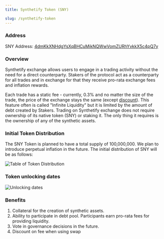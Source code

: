 ```yaml
---
title: Synthetify Token (SNY)

slug: /synthetify-token
---
```


### Address

SNY Address: [4dmKkXNHdgYsXqBHCuMikNQWwVomZURhYvkkX5c4pQ7y](https://explorer.solana.com/address/4dmKkXNHdgYsXqBHCuMikNQWwVomZURhYvkkX5c4pQ7y)

### Overview

Synthetify exchange allows users to engage in a trading activity without the need for a direct counterparty. Stakers of the protocol act as a counterparty for all trades and in exchange for that they receive pro-rata exchange fees and inflation rewards.

Each trade has a static fee - currently, 0.3% and no matter the size of the trade, the price of the exchange stays the same (except [discount](/docs/technical/synthetics#discount)). This feature often is called "Infinite Liquidity" but it is limited by the amount of debt created by Stakers. Trading on Synthetify exchange does not require ownership of its native token (SNY) or staking it. The only thing it requires is the ownership of any of the synthetic assets.

### Initial Token Distribution

The SNY Token is planned to have a total supply of 100,000,000. We plan to introduce perpetual inflation in the future. The initial distribution of SNY will be as follows:

![Table of Token Distribution](https://i.imgur.com/hT7UZ6H.png)

### Token unlocking dates

![Unlocking dates](https://i.imgur.com/2w1yWSE.png)

### Benefits

1. Collateral for the creation of synthetic assets.
2. Ability to participate in debt pool. Participants earn pro-rata fees for providing liquidity.
3. Vote in governance decisions in the future.
4. Discount on fee when using swap
